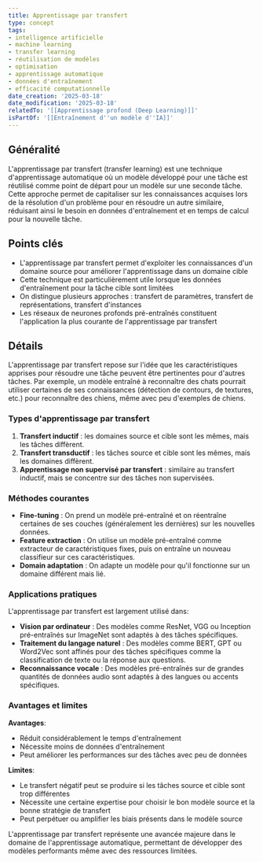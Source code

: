 ```yaml
---
title: Apprentissage par transfert
type: concept
tags:
- intelligence artificielle
- machine learning
- transfer learning
- réutilisation de modèles
- optimisation
- apprentissage automatique
- données d'entraînement
- efficacité computationnelle
date_creation: '2025-03-18'
date_modification: '2025-03-18'
relatedTo: '[[Apprentissage profond (Deep Learning)]]'
isPartOf: '[[Entraînement d''un modèle d''IA]]'
---
```


## Généralité

L'apprentissage par transfert (transfer learning) est une technique d'apprentissage automatique où un modèle développé pour une tâche est réutilisé comme point de départ pour un modèle sur une seconde tâche. Cette approche permet de capitaliser sur les connaissances acquises lors de la résolution d'un problème pour en résoudre un autre similaire, réduisant ainsi le besoin en données d'entraînement et en temps de calcul pour la nouvelle tâche.

## Points clés

- L'apprentissage par transfert permet d'exploiter les connaissances d'un domaine source pour améliorer l'apprentissage dans un domaine cible
- Cette technique est particulièrement utile lorsque les données d'entraînement pour la tâche cible sont limitées
- On distingue plusieurs approches : transfert de paramètres, transfert de représentations, transfert d'instances
- Les réseaux de neurones profonds pré-entraînés constituent l'application la plus courante de l'apprentissage par transfert

## Détails

L'apprentissage par transfert repose sur l'idée que les caractéristiques apprises pour résoudre une tâche peuvent être pertinentes pour d'autres tâches. Par exemple, un modèle entraîné à reconnaître des chats pourrait utiliser certaines de ses connaissances (détection de contours, de textures, etc.) pour reconnaître des chiens, même avec peu d'exemples de chiens.

### Types d'apprentissage par transfert

1. **Transfert inductif** : les domaines source et cible sont les mêmes, mais les tâches diffèrent.
2. **Transfert transductif** : les tâches source et cible sont les mêmes, mais les domaines diffèrent.
3. **Apprentissage non supervisé par transfert** : similaire au transfert inductif, mais se concentre sur des tâches non supervisées.

### Méthodes courantes

- **Fine-tuning** : On prend un modèle pré-entraîné et on réentraîne certaines de ses couches (généralement les dernières) sur les nouvelles données.
- **Feature extraction** : On utilise un modèle pré-entraîné comme extracteur de caractéristiques fixes, puis on entraîne un nouveau classifieur sur ces caractéristiques.
- **Domain adaptation** : On adapte un modèle pour qu'il fonctionne sur un domaine différent mais lié.

### Applications pratiques

L'apprentissage par transfert est largement utilisé dans:
- **Vision par ordinateur** : Des modèles comme ResNet, VGG ou Inception pré-entraînés sur ImageNet sont adaptés à des tâches spécifiques.
- **Traitement du langage naturel** : Des modèles comme BERT, GPT ou Word2Vec sont affinés pour des tâches spécifiques comme la classification de texte ou la réponse aux questions.
- **Reconnaissance vocale** : Des modèles pré-entraînés sur de grandes quantités de données audio sont adaptés à des langues ou accents spécifiques.

### Avantages et limites

**Avantages**:
- Réduit considérablement le temps d'entraînement
- Nécessite moins de données d'entraînement
- Peut améliorer les performances sur des tâches avec peu de données

**Limites**:
- Le transfert négatif peut se produire si les tâches source et cible sont trop différentes
- Nécessite une certaine expertise pour choisir le bon modèle source et la bonne stratégie de transfert
- Peut perpétuer ou amplifier les biais présents dans le modèle source

L'apprentissage par transfert représente une avancée majeure dans le domaine de l'apprentissage automatique, permettant de développer des modèles performants même avec des ressources limitées.